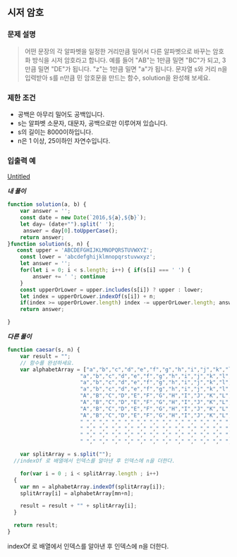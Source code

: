 ## 시저 암호

### **문제 설명**

> 어떤 문장의 각 알파벳을 일정한 거리만큼 밀어서 다른 알파벳으로 바꾸는 암호화 방식을 시저 암호라고 합니다. 예를 들어 "AB"는 1만큼 밀면 "BC"가 되고, 3만큼 밀면 "DE"가 됩니다. "z"는 1만큼 밀면 "a"가 됩니다. 문자열 s와 거리 n을 입력받아 s를 n만큼 민 암호문을 만드는 함수, solution을 완성해 보세요.
> 

### 제한 조건

- 공백은 아무리 밀어도 공백입니다.
- s는 알파벳 소문자, 대문자, 공백으로만 이루어져 있습니다.
- s의 길이는 8000이하입니다.
- n은 1 이상, 25이하인 자연수입니다.

### 입출력 예

[Untitled](https://www.notion.so/2f9c9b7579434c618bb4be434f42f86f)

***내 풀이***

```jsx
function solution(a, b) {
    var answer = '';
    const date = new Date(`2016,${a},${b}`);
    let day= (date+"").split(' ');
     answer = day[0].toUpperCase();
    return answer;
}function solution(s, n) {
   const upper = 'ABCDEFGHIJKLMNOPQRSTUVWXYZ'; 
    const lower = 'abcdefghijklmnopqrstuvwxyz'; 
    let answer = ''; 
    for(let i = 0; i < s.length; i++) { if(s[i] === ' ') {
        answer += ' '; continue 
    } 
    const upperOrLower = upper.includes(s[i]) ? upper : lower; 
    let index = upperOrLower.indexOf(s[i]) + n; 
    if(index >= upperOrLower.length) index -= upperOrLower.length; answer += upperOrLower[index] } 
    return answer;

}

```

***다른 풀이***

```jsx
function caesar(s, n) {
    var result = "";
    // 함수를 완성하세요.
    var alphabetArray = ["a","b","c","d","e","f","g","h","i","j","k","l","m","n","o","p","q","r","s","t","u","v","w","x","y","z",
                       "a","b","c","d","e","f","g","h","i","j","k","l","m","n","o","p","q","r","s","t","u","v","w","x","y","z",
                       "a","b","c","d","e","f","g","h","i","j","k","l","m","n","o","p","q","r","s","t","u","v","w","x","y","z",
                       "a","b","c","d","e","f","g","h","i","j","k","l","m","n","o","p","q","r","s","t","u","v","w","x","y","z",
                       "A","B","C","D","E","F","G","H","I","J","K","L","M","N","O","P","Q","R","S","T","U","V","W","X","Y","Z",
                       "A","B","C","D","E","F","G","H","I","J","K","L","M","N","O","P","Q","R","S","T","U","V","W","X","Y","Z",
                       "A","B","C","D","E","F","G","H","I","J","K","L","M","N","O","P","Q","R","S","T","U","V","W","X","Y","Z",
                       "A","B","C","D","E","F","G","H","I","J","K","L","M","N","O","P","Q","R","S","T","U","V","W","X","Y","Z",
                       " "," "," "," "," "," "," "," "," "," "," "," "," "," "," "," "," "," "," "," "," "," "," "," "," "," ",
                       " "," "," "," "," "," "," "," "," "," "," "," "," "," "," "," "," "," "," "," "," "," "," "," "," "," ",
                       " "," "," "," "," "," "," "," "," "," "," "," "," "," "," "," "," "," "," "," "," "," "," "," "," "," ",
                       " "," "," "," "," "," "," "," "," "," "," "," "," "," "," "," "," "," "," "," "," "," "," "," "," "," ",];

    var splitArray = s.split("");
  //indexOf 로 배열에서 인덱스를 알아낸 후 인덱스에 n을 더한다.

    for(var i = 0 ; i < splitArray.length ; i++)
  {
    var mn = alphabetArray.indexOf(splitArray[i]);
    splitArray[i] = alphabetArray[mn+n];

    result = result + "" + splitArray[i];
  }

  return result;
}
```

indexOf 로 배열에서 인덱스를 알아낸 후 인덱스에 n을 더한다.